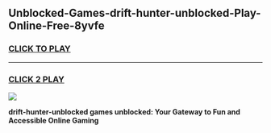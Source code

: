 
## Unblocked-Games-drift-hunter-unblocked-Play-Online-Free-8yvfe
<h3>
<a href="https://premium76.site?title=drift-hunter-unblocked&ref=26A">CLICK TO PLAY</a></h3>
<hr>

<h3>
<a href="https://premium76.site?title=drift-hunter-unblocked&ref=26A">CLICK 2 PLAY</a>
  
</h3>

<a href="https://premium76.site?title=drift-hunter-unblocked&ref=26A"><img src="https://clearcache.store/games.png"></a>


**drift-hunter-unblocked games unblocked: Your Gateway to Fun and Accessible Online Gaming**
